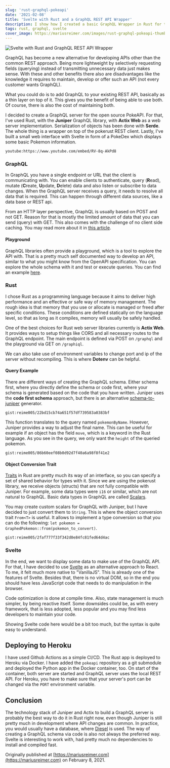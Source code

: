 ```yaml
---
slug: 'rust-graphql-pokeapi'
date: '2021-02-08'
title: 'Svelte with Rust and a GraphQL REST API Wrapper'
description: I show how I created a basic GraphQL Wrapper in Rust for the REST PokeAPI, including a PokeDex website using Svelte
tags: rust, graphql, svelte
cover_image: https://mariusreimer.com/images/rust-graphql-pokeapi-thumb.jpg
---
```


![Svelte with Rust and GraphQL REST API Wrapper](/images/rust-graphql-pokeapi-hq.jpg)

GraphQL has become a new alternative for developing APIs other than the common REST approach. Being more lightweight by selectively requesting fields (querying) instead of transmitting unnecessary data just makes sense. With these and other benefits there also are disadvantages like the knowledge it requires to maintain, develop or offer such an API (not every customer wants GraphQL).

What you could do is to add GraphQL to your existing REST API, basically as a thin layer on top of it. This gives you the benefit of being able to use both. Of course, there is also the cost of maintaining both.

I decided to create a GraphQL server for the open source PokeAPI. For that, I've used Rust, with the **Juniper** GraphQL library, with **Actix Web** as a web server implementation. Serialization of objects has been done with **Serde**. The whole thing is a wrapper on top of the pokerust REST client. Lastly, I've built a small web interface with Svelte in form of a PokeDex which displays some basic Pokemon information.

`youtube:https://www.youtube.com/embed/RV-8q-AkPd8`

### GraphQL

In GraphQL you have a single endpoint or URL that the client is communicating with. You can enable clients to authenticate, query (**R**ead), mutate (**C**reate, **U**pdate, **D**elete) data and also listen or subscribe to data changes. When the GraphQL server receives a query, it needs to resolve all data that is required. This can happen through different data sources, like a data base or REST api.

From an HTTP layer perspective, GraphQL is usually based on POST and not GET. Reason for that is mostly the limited amount of data that you can send (query) with GET. This also comes with the challenge of no client side caching. You may read more about it in [this article](https://www.apollographql.com/blog/graphql-caching-the-elephant-in-the-room-11a3df0c23ad/).

#### Playground

GraphQL libraries often provide a playground, which is a tool to explore the API with. That is a pretty much self documented way to develop an API, similar to what you might know from the OpenAPI specification. You can explore the whole schema with it and test or execute queries. You can find an example [here](https://graphql-pokeapi.herokuapp.com/graphiql).

### Rust

I chose Rust as a programming language because it aims to deliver high performance and an effective or safe way of memory management. The rough idea is that memory that you use or allocate is managed or freed after specific conditions. These conditions are defined statically on the language level, so that as long as it compiles, memory will usually be safely handled.

One of the best choices for Rust web server libraries currently is **Actix Web**. It provides ways to setup things like CORS and all necessary routes to the GraphQL endpoint. The main endpoint is defined via POST on `/graphql` and the playground via GET on `/graphiql`.

We can also take use of environment variables to change port and ip of the server without recompiling. This is where **Dotenv** can be helpful.

#### Query Example

There are different ways of creating the GraphQL schema. Either schema first, where you directly define the schema or code first, where your schema is generated based on the code that you have written. Juniper uses the **code first schema** approach, but there is an alternative [schema-to-juniper](https://github.com/davidpdrsn/juniper-from-schema) generator.

`gist:reime005/22bd15cb74a651f57df739583a0383bf`

This function translates to the query named `pokemonByName`. However, Juniper provides a way to adjust the final name. This can be useful for example if an object has the field `move`, which is a keyword in the Rust language. As you see in the query, we only want the `height` of the queried pokemon.

`gist:reime005/86b60eef08b0d92d7f40a6a98f8f41e2`

#### Object Conversion Trait

[Traits](https://doc.rust-lang.org/book/ch10-02-traits.html) in Rust are pretty much its way of an interface, so you can specify a set of shared behavior for types with it. Since we are using the pokerust library, we receive objects (structs) that are not fully compatible with Juniper. For example, some data types were `i16` or similar, which are not natural to GraphQL. Basic data types in GraphQL are called [Scalars](https://graphql-rust.github.io/juniper/current/types/scalars.html).

You may create custom scalars for GraphQL with Juniper, but I have decided to just convert them to `String`. This is where the object conversion trait `From<T>` is useful. It allows to implement a type conversion so that you can do the following: `let pokemon = GraphedPokemon::from(pokemon_to_convert)`.

`gist:reime005/2faf777f33f342d0e84fc81fed64d4ac`

### Svelte

In the end, we want to display some data to make use of the GraphQL API. For that, I have decided to use [Svelte](https://svelte.dev) as an alternative approach to React. To me, it felt much more native to "VanillaJS". This is already one of the features of Svelte. Besides that, there is no virtual DOM, so in the end you should have less JavaScript code that needs to do manipulation in the browser.

Code optimization is done at compile time. Also, state management is much simpler, by being reactive itself. Some downsides could be, as with every framework, that is less adopted, less popular and you may find less developers to maintain your code.

Showing Svelte code here would be a bit too much, but the syntax is quite easy to understand.

## Deploying to Heroku

I have used Github Actions as a simple CI/CD. The Rust app is deployed to Heroku via Docker. I have added the `pokeapi` repository as a git submodule and deployed the Python app in the Docker container, too. On start of the container, both server are started and GraphQL server uses the local REST API. For Heroku, you have to make sure that your server's port can be changed via the `PORT` environment variable.

## Conclusion

The technology stack of Juniper and Actix to build a GraphQL server is probably the best way to do it in Rust right now, even though Juniper is still pretty much in development where API changes are common. In practice, you would usually have a database, where [Diesel](http://diesel.rs) is used. The way of creating a GraphQL schema via code is also not always the preferred way. Svelte is interesting to work with, had pretty much no dependencies to install and compiled fast.

Originally published at [https://mariusreimer.com](https://mariusreimer.com) on February 8, 2021.
